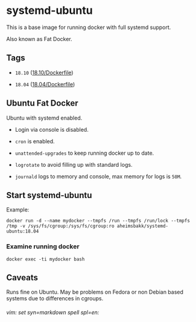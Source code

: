 # systemd-ubuntu

This is a base image for running docker with full systemd support. 

Also known as Fat Docker.

## Tags

* `18.10` ([18.10/Dockerfile](https://github.com/aheimsbakk/systemd-ubuntu/blob/master/18.10/Dockerfile))

* `18.04` ([18.04/Dockerfile](https://github.com/aheimsbakk/systemd-ubuntu/blob/master/18.04/Dockerfile))

## Ubuntu Fat Docker

Ubuntu with systemd enabled. 

- Login via console is disabled.

- `cron` is enabled.

- `unattended-upgrades` to keep running docker up to date. 

- `logrotate` to avoid filling up with standard logs.

- `journald` logs to memory and console, max memory for logs is `50M`.

## Start systemd-ubuntu

Example:

    docker run -d --name mydocker --tmpfs /run --tmpfs /run/lock --tmpfs /tmp -v /sys/fs/cgroup:/sys/fs/cgroup:ro aheimsbakk/systemd-ubuntu:18.04

### Examine running docker

    docker exec -ti mydocker bash 

## Caveats

Runs fine on Ubuntu. May be problems on Fedora or non Debian based systems due to differences in cgroups.

###### vim: set syn=markdown spell spl=en:

